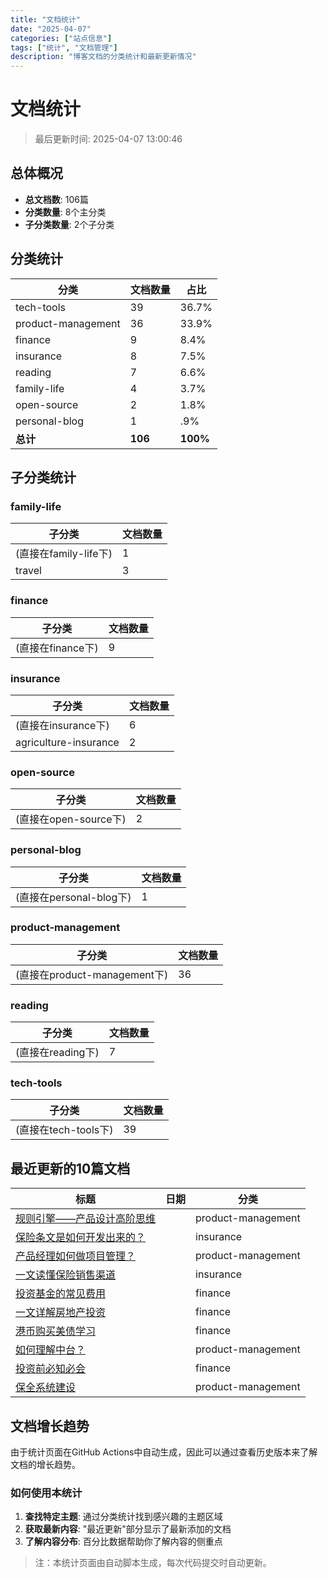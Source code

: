 ```yaml
---
title: "文档统计"
date: "2025-04-07"
categories: ["站点信息"]
tags: ["统计", "文档管理"]
description: "博客文档的分类统计和最新更新情况"
---
```


# 文档统计

> 最后更新时间: 2025-04-07 13:00:46

## 总体概况

- **总文档数**: 106篇
- **分类数量**: 8个主分类
- **子分类数量**: 2个子分类

## 分类统计

| 分类 | 文档数量 | 占比 |
|------|---------|-----|
| tech-tools | 39 | 36.7% |
| product-management | 36 | 33.9% |
| finance | 9 | 8.4% |
| insurance | 8 | 7.5% |
| reading | 7 | 6.6% |
| family-life | 4 | 3.7% |
| open-source | 2 | 1.8% |
| personal-blog | 1 | .9% |
| **总计** | **106** | **100%** |

## 子分类统计

### family-life

| 子分类 | 文档数量 |
|--------|---------|
| (直接在family-life下) | 1 |
| travel | 3 |

### finance

| 子分类 | 文档数量 |
|--------|---------|
| (直接在finance下) | 9 |

### insurance

| 子分类 | 文档数量 |
|--------|---------|
| (直接在insurance下) | 6 |
| agriculture-insurance | 2 |

### open-source

| 子分类 | 文档数量 |
|--------|---------|
| (直接在open-source下) | 2 |

### personal-blog

| 子分类 | 文档数量 |
|--------|---------|
| (直接在personal-blog下) | 1 |

### product-management

| 子分类 | 文档数量 |
|--------|---------|
| (直接在product-management下) | 36 |

### reading

| 子分类 | 文档数量 |
|--------|---------|
| (直接在reading下) | 7 |

### tech-tools

| 子分类 | 文档数量 |
|--------|---------|
| (直接在tech-tools下) | 39 |

## 最近更新的10篇文档

| 标题 | 日期 | 分类 |
|------|------|------|
| [规则引擎——产品设计高阶思维](/docs/posts/product-management/2025-04-07-规则引擎——产品设计高阶思维.md) |  | product-management |
| [保险条文是如何开发出来的？](/docs/posts/insurance/2025-04-07-保险条文是如何开发出来的？.md) |  | insurance |
| [产品经理如何做项目管理？](/docs/posts/product-management/2025-04-07-产品经理如何做项目管理？.md) |  | product-management |
| [一文读懂保险销售渠道](/docs/posts/insurance/2025-04-07-一文读懂保险销售渠道.md) |  | insurance |
| [投资基金的常见费用](/docs/posts/finance/2025-04-07-投资基金的常见费用.md) |  | finance |
| [一文详解房地产投资](/docs/posts/finance/2025-04-07-一文详解房地产投资.md) |  | finance |
| [港币购买美债学习](/docs/posts/finance/2025-04-07-港币购买美债学习.md) |  | finance |
| [如何理解中台？](/docs/posts/product-management/2025-04-07-如何理解中台？.md) |  | product-management |
| [投资前必知必会](/docs/posts/finance/2025-04-07-投资前必知必会.md) |  | finance |
| [保全系统建设](/docs/posts/product-management/2025-04-07-保全系统建设.md) |  | product-management |

## 文档增长趋势

由于统计页面在GitHub Actions中自动生成，因此可以通过查看历史版本来了解文档的增长趋势。

### 如何使用本统计

1. **查找特定主题**: 通过分类统计找到感兴趣的主题区域
2. **获取最新内容**: "最近更新"部分显示了最新添加的文档
3. **了解内容分布**: 百分比数据帮助你了解内容的侧重点

> 注：本统计页面由自动脚本生成，每次代码提交时自动更新。
